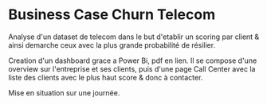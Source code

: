 # Business Case Churn Telecom

Analyse d'un dataset de telecom dans le but d'etablir un scoring par client & ainsi demarche ceux avec la plus grande probabilité de résilier.

Creation d'un dashboard grace a Power Bi, pdf en lien.
Il se compose d'une overview sur l'entreprise et ses clients, puis d'une page Call Center avec la liste des clients
avec le plus haut score & donc à contacter.

Mise en situation sur une journée.
